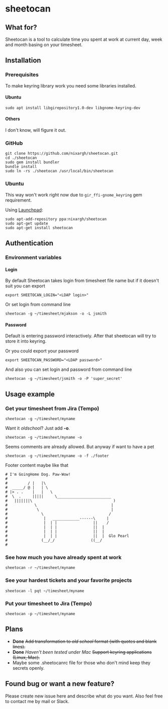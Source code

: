 # sheetocan
## What for?
Sheetocan is a tool to calculate time you spent at work at current day, week and month basing on your timesheet.

## Installation
### Prerequisites
To make keyring library work you need some libraries installed.
#### Ubuntu
```
sudo apt install libgirepository1.0-dev libgnome-keyring-dev
```
#### Others
I don't know, will figure it out.

### GitHub
```
git clone https://github.com/nixargh/sheetocan.git
cd ./sheetocan
sudo gem install bundler
bundle install
sudo ln -rs ./sheetocan /usr/local/bin/sheetocan
```

### Ubuntu
This way won't work right now due to `gir_ffi-gnome_keyring` gem requirement.

Using [Launchpad](https://launchpad.net/~nixargh/+archive/ubuntu/sheetocan):
```
sudo apt-add-repository ppa:nixargh/sheetocan
sudo apt-get update
sudo apt-get install sheetocan
```

## Authentication
### Environment variables
#### Login
By default Sheetocan takes login from timesheet file name but if it doesn't suit you can export
```
export SHEETOCAN_LOGIN="<LDAP login>"
```

Or set login from command line
```
sheetocan -g ~/timesheet/mjakson -o -L jsmith
```

#### Password
Default is entering password interactively. After that sheetocan will try to store it into keyring.

Or you could export your password
```
export SHEETOCAN_PASSWORD="<LDAP password>"
```

And also you can set login and password from command line
```
sheetocan -g ~/timesheet/jsmith -o -P 'super_secret'
```

## Usage example
### Get your timesheet from Jira (Tempo)
```
sheetocan -g ~/timesheet/myname
```

Want it *oldschool*? Just add **-o**.
```
sheetocan -g ~/timesheet/myname -o
```

Seems comments are already allowed. But anyway if want to have a pet
```
sheetocan -g ~/timesheet/myname -o -f ./footer
```
Footer content maybe like that
```
# I'm GoingHome Dog. Paw-Wow!
#
#         / |   |\
#  _____/ @ |   | \
# |> . .    |   |   \
#  \  .     |||||     \________________________
#   |||||||\                                    )
#            \                                 |
#             \                                |
#               \                             /
#                |   ____________------\     |
#                |  | |                ||    /
#                |  | |                ||  |
#                |  | |                ||  |
#                |  | |                ||  |  Glo Pearl
#               (__/_/                ((__/
#

```

### See how much you have already spent at work
```
sheetocan -r ~/timesheet/myname
```

### See your hardest tickets and your favorite projects
```
sheetocan -l pqt ~/timesheet/myname
```
 
### Put your timesheet to Jira (Tempo)
```
sheetocan -p ~/timesheet/myname
```

## Plans
* **Done** ~~Add transformation to *old school* format (with quotes and blank lines).~~
* **Done** *Haven't been tested under Mac* ~~Support keyring applications (Linux, Mac).~~
* Maybe some .sheetocanrc file for those who don't mind keep they secrets openly.

## Found bug or want a new feature?
Please create new issue here and describe what do you want.
Also feel free to contact me by mail or Slack.
